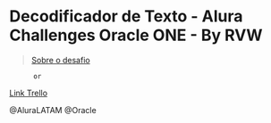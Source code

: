 # Decodificador de Texto - Alura Challenges Oracle ONE - By RVW

<blockquote class="trello-card"><a href="https:&#x2F;&#x2F;trello.com&#x2F;c&#x2F;u4QLxBoP">Sobre o desafio</a></blockquote><script src="https://p.trellocdn.com/embed.min.js"></script>

          or 

[Link Trello](https://trello.com/c/u4QLxBoP)

@AluraLATAM @Oracle